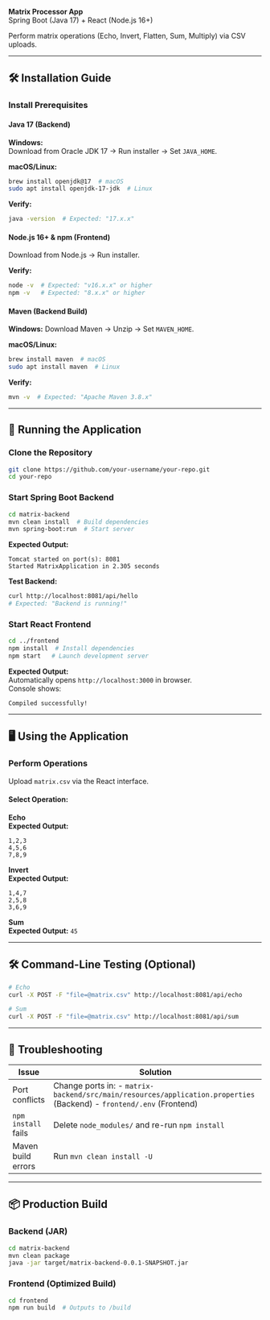**Matrix Processor App**\
Spring Boot (Java 17) + React (Node.js 16+)

Perform matrix operations (Echo, Invert, Flatten, Sum, Multiply) via CSV uploads.

---

## 🛠️ Installation Guide

### Install Prerequisites

#### Java 17 (Backend)

**Windows:**\
Download from Oracle JDK 17 → Run installer → Set `JAVA_HOME`.

**macOS/Linux:**

```bash
brew install openjdk@17  # macOS
sudo apt install openjdk-17-jdk  # Linux
```

**Verify:**

```bash
java -version  # Expected: "17.x.x"
```

#### Node.js 16+ & npm (Frontend)

Download from Node.js → Run installer.

**Verify:**

```bash
node -v  # Expected: "v16.x.x" or higher
npm -v   # Expected: "8.x.x" or higher
```

#### Maven (Backend Build)

**Windows:** Download Maven → Unzip → Set `MAVEN_HOME`.

**macOS/Linux:**

```bash
brew install maven  # macOS
sudo apt install maven  # Linux
```

**Verify:**

```bash
mvn -v  # Expected: "Apache Maven 3.8.x"
```

---

## 🚀 Running the Application

### Clone the Repository

```bash
git clone https://github.com/your-username/your-repo.git
cd your-repo
```

### Start Spring Boot Backend

```bash
cd matrix-backend
mvn clean install  # Build dependencies
mvn spring-boot:run  # Start server
```

**Expected Output:**

```
Tomcat started on port(s): 8081
Started MatrixApplication in 2.305 seconds
```

**Test Backend:**

```bash
curl http://localhost:8081/api/hello  
# Expected: "Backend is running!"
```

### Start React Frontend

```bash
cd ../frontend
npm install  # Install dependencies
npm start   # Launch development server
```

**Expected Output:**\
Automatically opens `http://localhost:3000` in browser.\
Console shows:

```
Compiled successfully!
```

---

## 🖥️ Using the Application

### Perform Operations

Upload `matrix.csv` via the React interface.

#### Select Operation:

**Echo**\
**Expected Output:**

```
1,2,3
4,5,6
7,8,9
```

**Invert**\
**Expected Output:**

```
1,4,7
2,5,8
3,6,9
```

**Sum**\
**Expected Output:** `45`

---

## 🛠️ Command-Line Testing (Optional)

```bash
# Echo
curl -X POST -F "file=@matrix.csv" http://localhost:8081/api/echo

# Sum
curl -X POST -F "file=@matrix.csv" http://localhost:8081/api/sum
```

---

## 🐛 Troubleshooting

| Issue               | Solution                                                                                                               |
| ------------------- | ---------------------------------------------------------------------------------------------------------------------- |
| Port conflicts      | Change ports in:  - `matrix-backend/src/main/resources/application.properties` (Backend)  - `frontend/.env` (Frontend) |
| `npm install` fails | Delete `node_modules/` and re-run `npm install`                                                                        |
| Maven build errors  | Run `mvn clean install -U`                                                                                             |

---

## 📦 Production Build

### Backend (JAR)

```bash
cd matrix-backend
mvn clean package
java -jar target/matrix-backend-0.0.1-SNAPSHOT.jar
```

### Frontend (Optimized Build)

```bash
cd frontend
npm run build  # Outputs to /build
```



